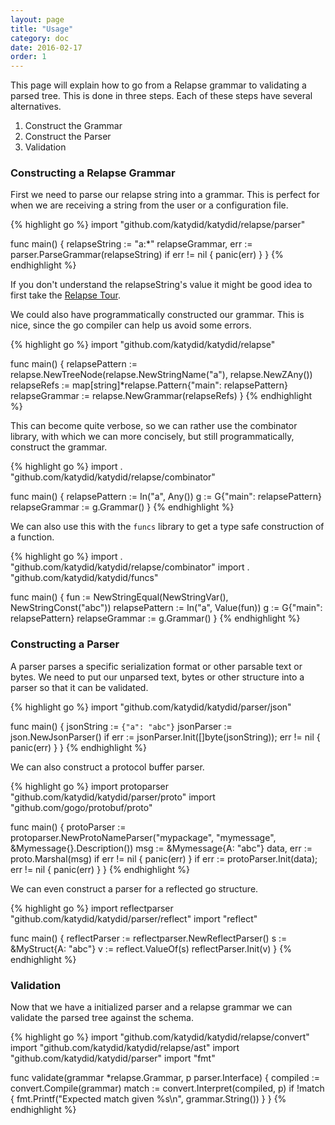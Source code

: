 ```yaml
---
layout: page
title: "Usage"
category: doc
date: 2016-02-17
order: 1
---
```


This page will explain how to go from a Relapse grammar to validating a parsed tree.
This is done in three steps.
Each of these steps have several alternatives.

  1. Construct the Grammar
  2. Construct the Parser
  3. Validation

### Constructing a Relapse Grammar

First we need to parse our relapse string into a grammar.
This is perfect for when we are receiving a string from the user or a configuration file.

{% highlight go %}
import "github.com/katydid/katydid/relapse/parser"

func main() {
	relapseString := "a:*"
	relapseGrammar, err := parser.ParseGrammar(relapseString)
	if err != nil {
		panic(err)
	}
}
{% endhighlight %}

If you don't understand the relapseString's value it might be good idea to first take the [Relapse Tour](http://katydid.github.io/tour).

We could also have programmatically constructed our grammar.
This is nice, since the go compiler can help us avoid some errors.

{% highlight go %}
import "github.com/katydid/katydid/relapse"

func main() {
	relapsePattern := relapse.NewTreeNode(relapse.NewStringName("a"), relapse.NewZAny())
	relapseRefs := map[string]*relapse.Pattern{"main": relapsePattern}
	relapseGrammar := relapse.NewGrammar(relapseRefs)
}
{% endhighlight %}

This can become quite verbose, so we can rather use the combinator library, with which we can more concisely, but still programmatically, construct the grammar.

{% highlight go %}
import . "github.com/katydid/katydid/relapse/combinator"

func main() {
	relapsePattern := In("a", Any())
	g := G{"main": relapsePattern}
	relapseGrammar := g.Grammar()
}
{% endhighlight %}

We can also use this with the `funcs` library to get a type safe construction of a function.

{% highlight go %}
import . "github.com/katydid/katydid/relapse/combinator"
import . "github.com/katydid/katydid/funcs"

func main() {
	fun := NewStringEqual(NewStringVar(), NewStringConst("abc"))
	relapsePattern := In("a", Value(fun))
	g := G{"main": relapsePattern}
	relapseGrammar := g.Grammar()
}
{% endhighlight %}

### Constructing a Parser

A parser parses a specific serialization format or other parsable text or bytes.
We need to put our unparsed text, bytes or other structure into a parser so that it can be validated.

{% highlight go %}
import "github.com/katydid/katydid/parser/json"

func main() {
	jsonString := `{"a": "abc"}`
	jsonParser := json.NewJsonParser()
	if err := jsonParser.Init([]byte(jsonString)); err != nil {
		panic(err)
	}
}
{% endhighlight %}

We can also construct a protocol buffer parser.

{% highlight go %}
import protoparser "github.com/katydid/katydid/parser/proto"
import "github.com/gogo/protobuf/proto"

func main() {
	protoParser := protoparser.NewProtoNameParser("mypackage", "mymessage", &Mymessage{}.Description())
	msg := &Mymessage{A: "abc"}
	data, err := proto.Marshal(msg)
	if err != nil {
		panic(err)
	}
	if err := protoParser.Init(data); err != nil {
		panic(err)
	}
}
{% endhighlight %}

We can even construct a parser for a reflected go structure.

{% highlight go %}
import reflectparser "github.com/katydid/katydid/parser/reflect"
import "reflect"

func main() {
	reflectParser := reflectparser.NewReflectParser()
	s := &MyStruct{A: "abc"}
	v := reflect.ValueOf(s)
	reflectParser.Init(v)
}
{% endhighlight %}

### Validation

Now that we have a initialized parser and a relapse grammar we can validate the parsed tree against the schema.

{% highlight go %}
import "github.com/katydid/katydid/relapse/convert"
import "github.com/katydid/katydid/relapse/ast"
import "github.com/katydid/katydid/parser"
import "fmt"

func validate(grammar *relapse.Grammar, p parser.Interface) {
	compiled := convert.Compile(grammar)
	match := convert.Interpret(compiled, p)
	if !match {
		fmt.Printf("Expected match given %s\n", grammar.String())
	}
}
{% endhighlight %}